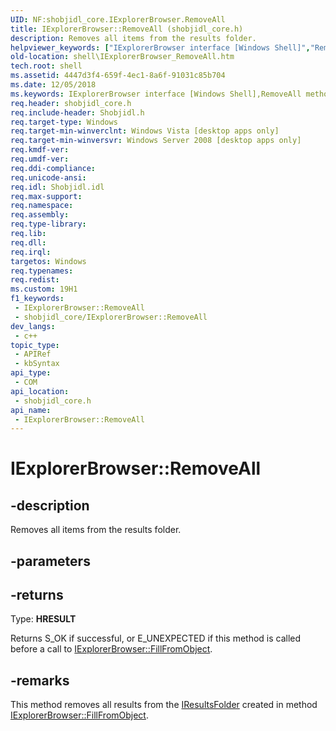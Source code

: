 ```yaml
---
UID: NF:shobjidl_core.IExplorerBrowser.RemoveAll
title: IExplorerBrowser::RemoveAll (shobjidl_core.h)
description: Removes all items from the results folder.
helpviewer_keywords: ["IExplorerBrowser interface [Windows Shell]","RemoveAll method","IExplorerBrowser.RemoveAll","IExplorerBrowser::RemoveAll","RemoveAll","RemoveAll method [Windows Shell]","RemoveAll method [Windows Shell]","IExplorerBrowser interface","_shell_IExplorerBrowser_RemoveAll","shell.IExplorerBrowser_RemoveAll","shobjidl_core/IExplorerBrowser::RemoveAll"]
old-location: shell\IExplorerBrowser_RemoveAll.htm
tech.root: shell
ms.assetid: 4447d3f4-659f-4ec1-8a6f-91031c85b704
ms.date: 12/05/2018
ms.keywords: IExplorerBrowser interface [Windows Shell],RemoveAll method, IExplorerBrowser.RemoveAll, IExplorerBrowser::RemoveAll, RemoveAll, RemoveAll method [Windows Shell], RemoveAll method [Windows Shell],IExplorerBrowser interface, _shell_IExplorerBrowser_RemoveAll, shell.IExplorerBrowser_RemoveAll, shobjidl_core/IExplorerBrowser::RemoveAll
req.header: shobjidl_core.h
req.include-header: Shobjidl.h
req.target-type: Windows
req.target-min-winverclnt: Windows Vista [desktop apps only]
req.target-min-winversvr: Windows Server 2008 [desktop apps only]
req.kmdf-ver: 
req.umdf-ver: 
req.ddi-compliance: 
req.unicode-ansi: 
req.idl: Shobjidl.idl
req.max-support: 
req.namespace: 
req.assembly: 
req.type-library: 
req.lib: 
req.dll: 
req.irql: 
targetos: Windows
req.typenames: 
req.redist: 
ms.custom: 19H1
f1_keywords:
 - IExplorerBrowser::RemoveAll
 - shobjidl_core/IExplorerBrowser::RemoveAll
dev_langs:
 - c++
topic_type:
 - APIRef
 - kbSyntax
api_type:
 - COM
api_location:
 - shobjidl_core.h
api_name:
 - IExplorerBrowser::RemoveAll
---
```


# IExplorerBrowser::RemoveAll


## -description

Removes all items from the results folder.

## -parameters

## -returns

Type: <b>HRESULT</b>

Returns S_OK if successful, or  E_UNEXPECTED if this method is called before a call to <a href="/windows/desktop/api/shobjidl_core/nf-shobjidl_core-iexplorerbrowser-fillfromobject">IExplorerBrowser::FillFromObject</a>.

## -remarks

This method removes all results from the  <a href="/windows/desktop/api/shobjidl/nn-shobjidl-iresultsfolder">IResultsFolder</a> created in method <a href="/windows/desktop/api/shobjidl_core/nf-shobjidl_core-iexplorerbrowser-fillfromobject">IExplorerBrowser::FillFromObject</a>.

